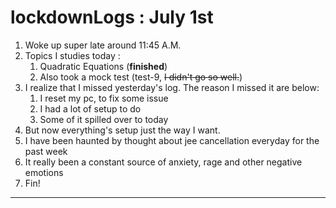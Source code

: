 # lockdownLogs : July 1st

1. Woke up super late around 11:45 A.M.
2. Topics I studies today :
   1. Quadratic Equations (**finished**)
   2. Also took a mock test (test-9, ~~I didn't go so well.~~)
3. I realize that I missed yesterday's log. The reason I missed it are below:
   1. I reset my pc, to fix some issue
   2. I had a lot of setup to do
   3. Some of it spilled over to today
4. But now everything's setup just the way I want.
5. I have been haunted by thought about jee cancellation everyday for the past week
6. It really been a constant source of anxiety, rage and other negative emotions
7. Fin!

---
